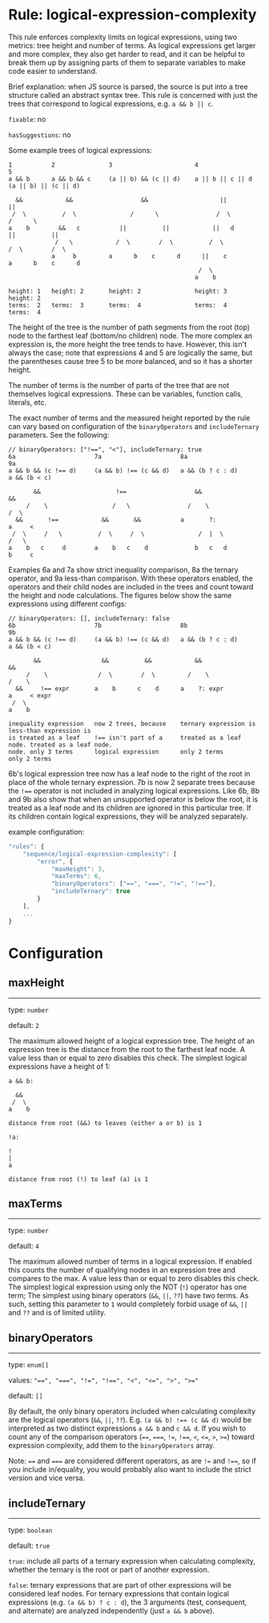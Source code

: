 # Rule: logical-expression-complexity

This rule enforces complexity limits on logical expressions, using two metrics: tree height and number of terms. As logical expressions get larger and more complex, they also get harder to read, and it can be helpful to break them up by assigning parts of them to separate variables to make code easier to understand.

Brief explanation: when JS source is parsed, the source is put into a tree structure called an abstract syntax tree. This rule is concerned with just the trees that correspond to logical expressions, e.g. `a && b || c`.

`fixable`: no

`hasSuggestions`: no

Some example trees of logical expressions:
```
1           2               3                       4                   5
a && b      a && b && c     (a || b) && (c || d)    a || b || c || d    (a || b) || (c || d)

  &&            &&                   &&                    ||                    ||
 /  \          /  \               /      \                /  \                /      \
a    b        &&   c           ||          ||            ||   d            ||          ||
             /   \            /  \        /  \          /  \              /  \        /  \
            a     b         a      b    c      d      ||    c           a      b    c      d
                                                     /  \
                                                    a    b

height: 1   height: 2       height: 2               height: 3           height: 2
terms:  2   terms:  3       terms:  4               terms:  4           terms:  4
```

The height of the tree is the number of path segments from the root (top) node to the farthest leaf (bottom/no children) node. The more complex an expression is, the more height the tree tends to have. However, this isn't always the case; note that expressions 4 and 5 are logically the same, but the parentheses cause tree 5 to be more balanced, and so it has a shorter height.

The number of terms is the number of parts of the tree that are not themselves logical expressions. These can be variables, function calls, literals, etc.

The exact number of terms and the measured height reported by the rule can vary based on configuration of the `binaryOperators` and `includeTernary` parameters. See the following:

```
// binaryOperators: ["!==", "<"], includeTernary: true
6a                      7a                      8a                      9a
a && b && (c !== d)     (a && b) !== (c && d)   a && (b ? c : d)        a && (b < c)

       &&                     !==                   &&                    &&
     /    \                  /   \                /    \                 /  \
  &&       !==            &&       &&           a       ?:              a     <
 /  \     /   \          /  \     /  \               /  |  \                /   \
a    b   c     d        a    b   c    d             b   c   d              b     c
```

Examples 6a and 7a show strict inequality comparison, 8a the ternary operator, and 9a less-than comparison. With these operators enabled, the operators and their child nodes are included in the trees and count toward the height and node calculations. The figures below show the same expressions using different configs:

```
// binaryOperators: [], includeTernary: false
6b                      7b                      8b                      9b
a && b && (c !== d)     (a && b) !== (c && d)   a && (b ? c : d)        a && (b < c)

       &&                 &&          &&            &&                      &&
     /    \              /  \        /  \         /    \                  /    \
  &&     !== expr       a    b      c    d      a    ?: expr            a     < expr
 /  \
a    b

inequality expression   now 2 trees, because    ternary expression is   less-than expression is
is treated as a leaf    !== isn't part of a     treated as a leaf node. treated as a leaf node.
node. only 3 terms      logical expression      only 2 terms            only 2 terms
```

6b's logical expression tree now has a leaf node to the right of the root in place of the whole ternary expression. 7b is now 2 separate trees because the `!==` operator is not included in analyzing logical expressions. Like 6b, 8b and 9b also show that when an unsupported operator is below the root, it is treated as a leaf node and its children are ignored in this particular tree. If its children contain logical expressions, they will be analyzed separately.

example configuration:
```javascript
"rules": {
    "sequence/logical-expression-complexity": [
        "error", {
            "maxHeight": 3,
            "maxTerms": 6,
            "binaryOperators": ["==", "===", "!=", "!=="],
            "includeTernary": true
        }
    ],
    ...
}
```

# Configuration

## maxHeight
---

type: `number`

default: `2`

The maximum allowed height of a logical expression tree. The height of an expression tree is the distance from the root to the farthest leaf node. A value less than or equal to zero disables this check. The simplest logical expressions have a height of 1:
```
a && b:

  &&
 /  \
a    b

distance from root (&&) to leaves (either a or b) is 1

!a:

!
|
a

distance from root (!) to leaf (a) is 1
```

## maxTerms
---

type: `number`

default: `4`

The maximum allowed number of terms in a logical expression. If enabled this counts the number of qualifying nodes in an expression tree and compares to the max. A value less than or equal to zero disables this check. The simplest logical expression using only the NOT (`!`) operator has one term; The simplest using binary operators (`&&`, `||`, `??`) have two terms. As such, setting this parameter to `1` would completely forbid usage of `&&`, `||` and `??` and is of limited utility.

## binaryOperators
---

type: `enum[]`

values: `"==", "===", "!=", "!==", "<", "<=", ">", ">="`

default: `[]`

By default, the only binary operators included when calculating complexity are the logical operators (`&&`, `||`, `??`). E.g. `(a && b) !== (c && d)` would be interpreted as two distinct expressions `a && b` and  `c && d`. If you wish to count any of the comparison operators (`==`, `===`, `!=`, `!==`, `<`, `<=`, `>`, `>=`) toward expression complexity, add them to the `binaryOperators` array.

Note: `==` and `===` are considered different operators, as are `!=` and `!==`, so if you include in/equality, you would probably also want to include the strict version and vice versa.

## includeTernary
---

type: `boolean`

default: `true`

`true`: include all parts of a ternary expression when calculating complexity, whether the ternary is the root or part of another expression.

`false`: ternary expressions that are part of other expressions will be considered leaf nodes. For ternary expressions that contain logical expressions (e.g. `(a && b) ? c : d`), the 3 arguments (test, consequent, and alternate) are analyzed independently (just `a && b` above).
